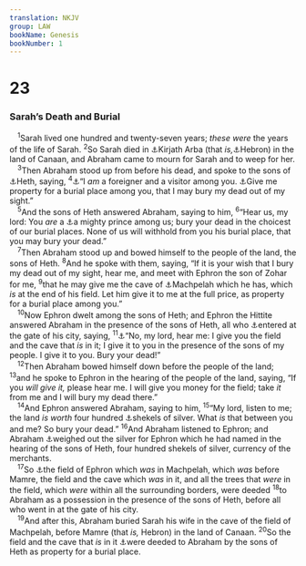 ```yaml
---
translation: NKJV
group: LAW
bookName: Genesis 
bookNumber: 1
---
```


<div class="title"><h1>23</h1><h3>Sarah’s Death and Burial</h3></div>
<span class="verse sa_23_1"> <sup>1</sup>Sarah lived one hundred and twenty-seven years; <i>these</i> <i>were</i> the years of the life of Sarah. </span>
<span class="verse sa_23_2"><sup>2</sup>So Sarah died in <a data-toggle="tooltip" data-placement="bottom" title="Gen. 35:27; Josh. 14:15; 15:13; 21:11">⚓</a>Kirjath Arba (that <i>is,</i><a data-toggle="tooltip" data-placement="bottom" title="Gen. 13:18; 23:19">⚓</a>Hebron) in the land of Canaan, and Abraham came to mourn for Sarah and to weep for her.<br/></span>
<span class="verse sa_23_3"> <sup>3</sup>Then Abraham stood up from before his dead, and spoke to the sons of <a data-toggle="tooltip" data-placement="bottom" title="Gen. 10:15; 15:20; 2 Kin. 7:6">⚓</a>Heth, saying, </span>
<span class="verse sa_23_4"><sup>4</sup><a data-toggle="tooltip" data-placement="bottom" title="(Gen. 17:8); Lev. 25:23; 1 Chr. 29:15; Ps. 39:12; 105:12; 119:19; (Heb. 11:9, 13)">⚓</a>“I <i>am</i> a foreigner and a visitor among you. <a data-toggle="tooltip" data-placement="bottom" title="Acts 7:5, 16">⚓</a>Give me property for a burial place among you, that I may bury my dead out of my sight.”<br/></span>
<span class="verse sa_23_5"> <sup>5</sup>And the sons of Heth answered Abraham, saying to him, </span>
<span class="verse sa_23_6"><sup>6</sup>“Hear us, my lord: You <i>are</i> a <a data-toggle="tooltip" data-placement="bottom" title="Gen. 13:2; 14:14; 24:35">⚓</a>a mighty prince among us; bury your dead in the choicest of our burial places. None of us will withhold from you his burial place, that you may bury your dead.”<br/></span>
<span class="verse sa_23_7"> <sup>7</sup>Then Abraham stood up and bowed himself to the people of the land, the sons of Heth. </span>
<span class="verse sa_23_8"><sup>8</sup>And he spoke with them, saying, “If it is your wish that I bury my dead out of my sight, hear me, and meet with Ephron the son of Zohar for me, </span>
<span class="verse sa_23_9"><sup>9</sup>that he may give me the cave of <a data-toggle="tooltip" data-placement="bottom" title="Gen. 25:9">⚓</a>Machpelah which he has, which <i>is</i> at the end of his field. Let him give it to me at the full price, as property for a burial place among you.”<br/></span>
<span class="verse sa_23_10"> <sup>10</sup>Now Ephron dwelt among the sons of Heth; and Ephron the Hittite answered Abraham in the presence of the sons of Heth, all who <a data-toggle="tooltip" data-placement="bottom" title="Gen. 23:18; 34:20, 24; Ruth 4:1, 4, 11">⚓</a>entered at the gate of his city, saying, </span>
<span class="verse sa_23_11"><sup>11</sup><a data-toggle="tooltip" data-placement="bottom" title="2 Sam. 24:21–24">⚓</a>“No, my lord, hear me: I give you the field and the cave that <i>is</i> in it; I give it to you in the presence of the sons of my people. I give it to you. Bury your dead!”<br/></span>
<span class="verse sa_23_12"> <sup>12</sup>Then Abraham bowed himself down before the people of the land; </span>
<span class="verse sa_23_13"><sup>13</sup>and he spoke to Ephron in the hearing of the people of the land, saying, “If you <i>will</i> <i>give</i> <i>it,</i> please hear me. I will give you money for the field; take <i>it</i> from me and I will bury my dead there.”<br/></span>
<span class="verse sa_23_14"> <sup>14</sup>And Ephron answered Abraham, saying to him, </span>
<span class="verse sa_23_15"><sup>15</sup>“My lord, listen to me; the land <i>is</i> <i>worth</i> four hundred <a data-toggle="tooltip" data-placement="bottom" title="Ex. 30:13; Ezek. 45:12">⚓</a>shekels of silver. What <i>is</i> that between you and me? So bury your dead.” </span>
<span class="verse sa_23_16"><sup>16</sup>And Abraham listened to Ephron; and Abraham <a data-toggle="tooltip" data-placement="bottom" title="2 Sam. 14:26; Jer. 32:9, 10; Zech. 11:12">⚓</a>weighed out the silver for Ephron which he had named in the hearing of the sons of Heth, four hundred shekels of silver, currency of the merchants.<br/></span>
<span class="verse sa_23_17"> <sup>17</sup>So <a data-toggle="tooltip" data-placement="bottom" title="Gen. 25:9; 49:29–32; 50:13; Acts 7:16">⚓</a>the field of Ephron which <i>was</i> in Machpelah, which <i>was</i> before Mamre, the field and the cave which <i>was</i> in it, and all the trees that <i>were</i> in the field, which <i>were</i> within all the surrounding borders, were deeded </span>
<span class="verse sa_23_18"><sup>18</sup>to Abraham as a possession in the presence of the sons of Heth, before all who went in at the gate of his city.<br/></span>
<span class="verse sa_23_19"> <sup>19</sup>And after this, Abraham buried Sarah his wife in the cave of the field of Machpelah, before Mamre (that <i>is,</i> Hebron) in the land of Canaan. </span>
<span class="verse sa_23_20"><sup>20</sup>So the field and the cave that <i>is</i> in it <a data-toggle="tooltip" data-placement="bottom" title="Jer. 32:10, 11">⚓</a>were deeded to Abraham by the sons of Heth as property for a burial place.<br/></span>
